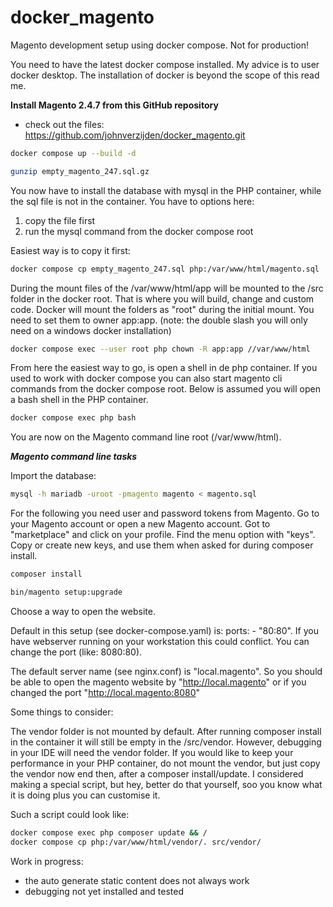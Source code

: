 # docker_magento
Magento development setup using docker compose. Not for production!

You need to have the latest docker compose installed. 
My advice is to user docker desktop. The installation 
of docker is beyond the scope of this read me.

**Install Magento 2.4.7 from this GitHub repository**
- check out the files: https://github.com/johnverzijden/docker_magento.git
```bash
docker compose up --build -d
```
```bash
gunzip empty_magento_247.sql.gz
```

You now have to install the database with mysql in the PHP container,
while the sql file is not in the container. You have to options here: 
1. copy the file first
2. run the mysql command from the docker compose root

Easiest way is to copy it first:
```bash
docker compose cp empty_magento_247.sql php:/var/www/html/magento.sql
```
During the mount files of the /var/www/html/app will be mounted to the
/src folder in the docker root. That is where you will build, change and
custom code. Docker will mount the folders as "root" during the initial 
mount. You need to set them to owner app:app. (note: the double slash you 
will only need on a windows docker installation)
```bash
docker compose exec --user root php chown -R app:app //var/www/html
```

From here the easiest way to go, is open a shell in de php container. 
If you used to work with docker compose you can also start magento cli commands 
from the docker compose root. Below is assumed you will open a bash shell in 
the PHP container.

```bash
docker compose exec php bash
```

You are now on the Magento command line root (/var/www/html).

***Magento command line tasks***

Import the database:
```bash
mysql -h mariadb -uroot -pmagento magento < magento.sql
```

For the following you need user and password tokens from Magento. 
Go to your Magento account or open a new Magento account. Got to
"marketplace" and click on your profile. Find the menu option with
"keys". Copy or create new keys, and use them when asked for during 
composer install.
```bash
composer install
```
```bash
bin/magento setup:upgrade
```

Choose a way to open the website. 

Default in this setup
(see docker-compose.yaml) is: ports: - "80:80". If you have webserver running
on your workstation this could conflict. You can change
the port (like: 8080:80).

The default server name (see nginx.conf) is "local.magento".
So you should be able to open the magento website by
"http://local.magento" or if you changed the port "http://local.magento:8080"

Some things to consider:

The vendor folder is not mounted by default. After running composer install
in the container it will still be empty in the /src/vendor. However, debugging 
in your IDE will need the vendor folder. If you would like to keep your
performance in your PHP container, do not mount the vendor, but just copy
the vendor now end then, after a composer install/update. I considered making
a special script, but hey, better do that yourself, soo you know what it
is doing plus you can customise it.

Such a script could look like:
```bash
docker compose exec php composer update && /
docker compose cp php:/var/www/html/vendor/. src/vendor/
```

Work in progress:
- the auto generate static content does not always work
- debugging not yet installed and tested
